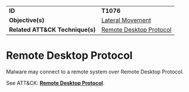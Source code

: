 |||
|---------|------------------------|
|**ID**|**T1076**|
|**Objective(s)**|[Lateral Movement](https://github.com/MBCProject/mbc-markdown/tree/master/lateral-movement)|
|**Related ATT&CK Technique(s)**|[Remote Desktop Protocol](https://attack.mitre.org/techniques/T1076)|


Remote Desktop Protocol
=======================
Malware may connect to a remote system over Remote Desktop Protocol. 

See ATT&CK: [**Remote Desktop Protocol**](https://attack.mitre.org/techniques/T1076).